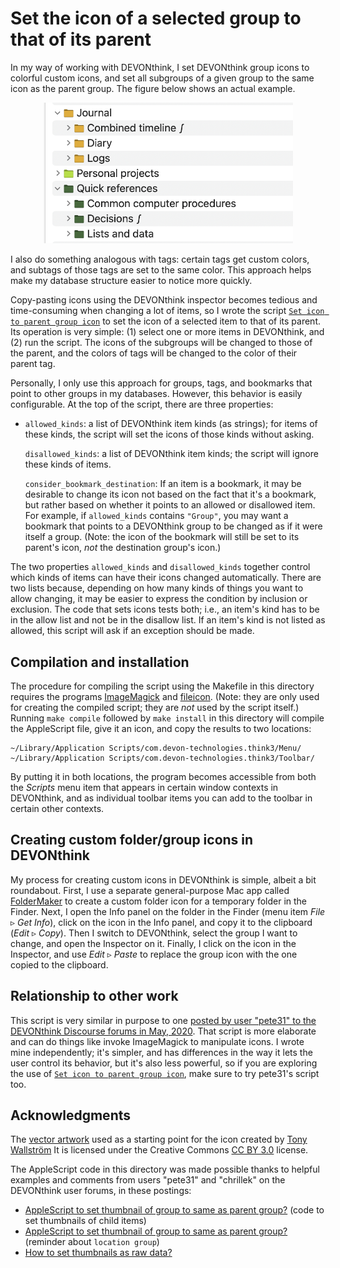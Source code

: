 # Set the icon of a selected group to that of its parent

In my way of working with DEVONthink, I set DEVONthink group icons to colorful custom icons, and set all subgroups of a given group to the same icon as the parent group. The figure below shows an actual example.

<p align="center">
<picture>
  <source media="(prefers-color-scheme: dark; max-width: 400px)" srcset=".graphics/folder-icons-dark.png">
  <source media="(prefers-color-scheme: light; max-width: 400px)" srcset=".graphics/folder-icons-light.png">
  <img width="400px" alt="Fragment of one of my databases, showing the use of custom icons and colors." src=".graphics/folder-icons-light.png">
</picture>
</p>

I also do something analogous with tags: certain tags get custom colors, and subtags of those tags are set to the same color. This approach helps make my database structure easier to notice more quickly.

Copy-pasting icons using the DEVONthink inspector becomes tedious and time-consuming when changing a lot of items, so I wrote the script [`Set icon to parent group icon`](Set%20icon%20to%20parent%20group%20icon.applescript) to set the icon of a selected item to that of its parent. Its operation is very simple: (1) select one or more items in DEVONthink, and (2) run the script. The icons of the subgroups will be changed to those of the parent, and the colors of tags will be changed to the color of their parent tag.

Personally, I only use this approach for groups, tags, and bookmarks that point to other groups in my databases. However, this behavior is easily configurable. At the top of the script, there are three properties:

* `allowed_kinds`: a list of DEVONthink item kinds (as strings); for items of these kinds, the script will set the icons of those kinds without asking.

  `disallowed_kinds`: a list of DEVONthink item kinds; the script will ignore these kinds of items.

  `consider_bookmark_destination`: If an item is a bookmark, it may be desirable to change its icon not based on the fact that it's a bookmark, but rather based on whether it points to an allowed or disallowed item. For example, if `allowed_kinds` contains `"Group"`, you may want a bookmark that points to a DEVONthink group to be changed as if it were itself a group. (Note: the icon of the bookmark will still be set to its parent's icon, _not_ the destination group's icon.)

The two properties `allowed_kinds` and `disallowed_kinds` together control which kinds of items can have their icons changed automatically. There are two lists because, depending on how many kinds of things you want to allow changing, it may be easier to express the condition by inclusion or exclusion. The code that sets icons tests both; i.e., an item's kind has to be in the allow list and not be in the disallow list. If an item's kind is not listed as allowed, this script will ask if an exception should be made.


## Compilation and installation

The procedure for compiling the script using the Makefile in this directory requires the programs [ImageMagick](https://imagemagick.org/index.php) and [fileicon](https://github.com/mklement0/fileicon). (Note: they are only used for creating the compiled script; they are _not_ used by the script itself.) Running `make compile` followed by `make install` in this directory will compile the AppleScript file, give it an icon, and copy the results to two locations:

```text
~/Library/Application Scripts/com.devon-technologies.think3/Menu/
~/Library/Application Scripts/com.devon-technologies.think3/Toolbar/
```

By putting it in both locations, the program becomes accessible from both the _Scripts_ menu item that appears in certain window contexts in DEVONthink, and as individual toolbar items you can add to the toolbar in certain other contexts.


## Creating custom folder/group icons in DEVONthink

My process for creating custom icons in DEVONthink is simple, albeit a bit roundabout. First, I use a separate general-purpose Mac app called [FolderMaker](https://foldermarker.com/en/) to create a custom folder icon for a temporary folder in the Finder. Next, I open the Info panel on the folder in the Finder (menu item _File_ ▹ _Get Info_), click on the icon in the Info panel, and copy it to the clipboard (_Edit_  ▹ _Copy_). Then I switch to DEVONthink, select the group I want to change, and open the Inspector on it. Finally, I click on the icon in the Inspector, and use _Edit_ ▹ _Paste_ to replace the group icon with the one copied to the clipboard.


## Relationship to other work

This script is very similar in purpose to one [posted by user "pete31" to the DEVONthink Discourse forums in May, 2020](https://discourse.devontechnologies.com/t/script-colorize-devonthink-icons-color-code-magick/56180). That script is more elaborate and can do things like invoke ImageMagick to manipulate icons. I wrote mine independently; it's simpler, and has differences in the way it lets the user control its behavior, but it's also less powerful, so if you are exploring the use of [`Set icon to parent group icon`](Set%20icon%20to%20parent%20group%20icon.applescript), make sure to try pete31's script too.


## Acknowledgments

The [vector artwork](https://thenounproject.com/icon/copy-308007/) used as a starting point for the icon created by [Tony Wallström](https://thenounproject.com/tonywallstrom/)  It is licensed under the Creative Commons [CC BY 3.0](https://creativecommons.org/licenses/by/3.0/) license.

 The AppleScript code in this directory was made possible thanks to helpful examples and comments from users "pete31" and "chrillek" on the DEVONthink user forums, in these postings:

* [AppleScript to set thumbnail of group to same as parent group?](https://discourse.devontechnologies.com/t/applescript-to-set-thumbnail-of-group-to-same-as-parent-group/69114/3) (code to set thumbnails of child items)
* [AppleScript to set thumbnail of group to same as parent group?](https://discourse.devontechnologies.com/t/applescript-to-set-thumbnail-of-group-to-same-as-parent-group/69114/11) (reminder about `location group`)
* [How to set thumbnails as raw data?](https://discourse.devontechnologies.com/t/how-to-set-thumbnails-as-raw-data/55696)
